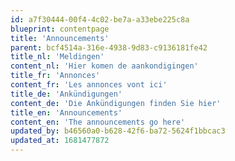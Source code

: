 ```yaml
---
id: a7f30444-00f4-4c02-be7a-a33ebe225c8a
blueprint: contentpage
title: 'Announcements'
parent: bcf4514a-316e-4938-9d83-c9136181fe42
title_nl: 'Meldingen'
content_nl: 'Hier komen de aankondigingen'
title_fr: 'Annonces'
content_fr: 'Les annonces vont ici'
title_de: 'Ankündigungen'
content_de: 'Die Ankündigungen finden Sie hier'
title_en: 'Announcements'
content_en: 'The announcements go here'
updated_by: b46560a0-b628-42f6-ba72-5624f1bbcac3
updated_at: 1681477872
---
```

